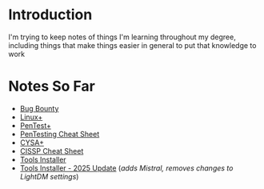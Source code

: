 # Introduction

I'm trying to keep notes of things I'm learning throughout my degree, including things that make things easier in general to put that knowledge to work

# Notes So Far
- [Bug Bounty](https://github.com/CodebenderCate/Notes/blob/main/Files/Bug%20Bounty%20for%20Beginners.md)
- [Linux+](https://github.com/CodebenderCate/Notes/blob/main/Files/Linux+.md)
- [PenTest+](https://github.com/CodebenderCate/Notes/blob/main/Files/PenTest%2B.md)
- [PenTesting Cheat Sheet](https://github.com/CodebenderCate/Notes/blob/main/Files/PenTesting%20Cheat%20Sheet.md)
- [CYSA+](https://github.com/CodebenderCate/Notes/blob/main/Files/CYSA%2B.md)
- [CISSP Cheat Sheet](https://github.com/CodebenderCate/Notes/blob/main/Files/CISSP%20Cheat%20Sheet%20-%208%20Domains.pdf)
- [Tools Installer](https://github.com/CodebenderCate/Notes/blob/main/Files/tools.py.md)
- [Tools Installer - 2025 Update](https://github.com/CodebenderCate/Notes/blob/main/Files/tools2.py.md) (*adds Mistral, removes changes to LightDM settings*)
